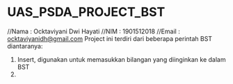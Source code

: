 # UAS_PSDA_PROJECT_BST
//Nama  : Ocktaviyani Dwi Hayati
//NIM   : 1901512018
//Email : ocktaviyanidh@gmail.com
Project ini terdiri dari beberapa perintah BST diantaranya:
1. Insert, digunakan untuk memasukkan bilangan yang diinginkan ke dalam BST
2.
